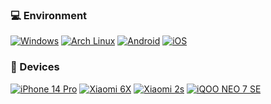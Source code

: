 ### 💻 Environment
[![Windows](https://img.shields.io/badge/Windows-00BBFF?style=flat-square&logo=Windows&logoColor=FFFFFF&labelColor=00BBFF)](https://www.microsoft.com/windows11)
[![Arch Linux](https://img.shields.io/badge/Arch%20Linux-008BFF?style=flat-square&logo=arch-linux&logoColor=FFFFFF&labelColor=008BFF)](https://archlinux.org)
[![Android](https://img.shields.io/badge/Android-00C000?style=flat-square&logo=android&logoColor=FFFFFF&labelColor=00C000)](https://www.android.com/android-11/)
[![iOS](https://img.shields.io/badge/iOS-4F4F4F?style=flat-square&logo=apple&logoColor=FFFFFF&labelColor=4F4F4F)](https://www.apple.com.cn/ios/ios-17/)

### 📱 Devices
[![iPhone 14 Pro](https://img.shields.io/badge/iPhone%2014%20Pro-4F4F4F?style=flat-square&logo=apple&logoColor=FFFFFF&labelColor=4F4F4F)](https://support.apple.com/zh-cn/111849)
[![Xiaomi 6X](https://img.shields.io/badge/Xiaomi%206X%20MIKU-00BBFF?style=flat-square&logo=xiaomi&logoColor=FFFFFF&labelColor=00BBFF)](https://www.mi.com/a/h/6181.html)
[![Xiaomi 2s](https://img.shields.io/badge/Xiaomi%202s-ED9121?style=flat-square&logo=xiaomi&logoColor=FFFFFF&labelColor=ED9121)](https://detail.zol.com.cn/series/57/15853_1.html)
[![iQOO NEO 7 SE](https://img.shields.io/badge/iQOO%20Neo%207%20SE-FFD306?style=flat-square&logo=vivo&logoColor=FFFFFF&labelColor=FFD306)](http://www.vivo.com.cn/vivo/iqooneo7se)
